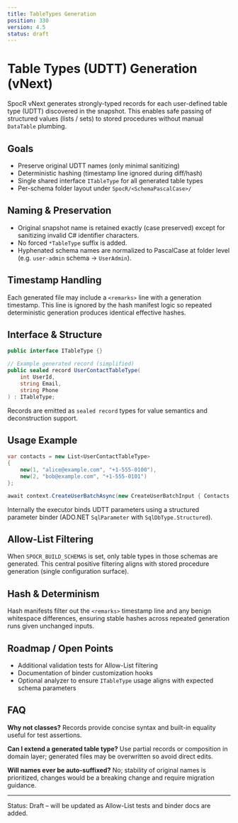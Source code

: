 ```yaml
---
title: TableTypes Generation
position: 330
version: 4.5
status: draft
---
```


# Table Types (UDTT) Generation (vNext)

SpocR vNext generates strongly-typed records for each user-defined table type (UDTT) discovered in the snapshot. This enables safe passing of structured values (lists / sets) to stored procedures without manual `DataTable` plumbing.

## Goals

- Preserve original UDTT names (only minimal sanitizing)
- Deterministic hashing (timestamp line ignored during diff/hash)
- Single shared interface `ITableType` for all generated table types
- Per-schema folder layout under `SpocR/<SchemaPascalCase>/`

## Naming & Preservation

- Original snapshot name is retained exactly (case preserved) except for sanitizing invalid C# identifier characters.
- No forced `*TableType` suffix is added.
- Hyphenated schema names are normalized to PascalCase at folder level (e.g. `user-admin` schema -> `UserAdmin`).

## Timestamp Handling

Each generated file may include a `<remarks>` line with a generation timestamp. This line is ignored by the hash manifest logic so repeated deterministic generation produces identical effective hashes.

## Interface & Structure

```csharp
public interface ITableType {}

// Example generated record (simplified)
public sealed record UserContactTableType(
    int UserId,
    string Email,
    string Phone
) : ITableType;
```

Records are emitted as `sealed record` types for value semantics and deconstruction support.

## Usage Example

```csharp
var contacts = new List<UserContactTableType>
{
    new(1, "alice@example.com", "+1-555-0100"),
    new(2, "bob@example.com", "+1-555-0101")
};

await context.CreateUserBatchAsync(new CreateUserBatchInput { Contacts = contacts });
```

Internally the executor binds UDTT parameters using a structured parameter binder (ADO.NET `SqlParameter` with `SqlDbType.Structured`).

## Allow-List Filtering

When `SPOCR_BUILD_SCHEMAS` is set, only table types in those schemas are generated. This central positive filtering aligns with stored procedure generation (single configuration surface).

## Hash & Determinism

Hash manifests filter out the `<remarks>` timestamp line and any benign whitespace differences, ensuring stable hashes across repeated generation runs given unchanged inputs.

## Roadmap / Open Points

- Additional validation tests for Allow-List filtering
- Documentation of binder customization hooks
- Optional analyzer to ensure `ITableType` usage aligns with expected schema parameters

## FAQ

**Why not classes?** Records provide concise syntax and built-in equality useful for test assertions.

**Can I extend a generated table type?** Use partial records or composition in domain layer; generated files may be overwritten so avoid direct edits.

**Will names ever be auto-suffixed?** No; stability of original names is prioritized, changes would be a breaking change and require migration guidance.

---

Status: Draft – will be updated as Allow-List tests and binder docs are added.
